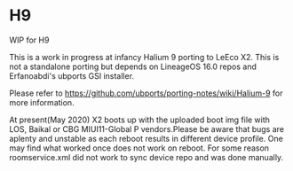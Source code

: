 # H9
WIP for H9

This is a work in progress at infancy Halium 9 porting to LeEco X2. This is not a standalone porting but depends on 
LineageOS 16.0 repos and Erfanoabdi's ubports GSI installer.

Please refer to https://github.com/ubports/porting-notes/wiki/Halium-9 for more information.

At present(May 2020) X2 boots up with the uploaded boot img file with LOS, Baikal or CBG MIUI11-Global P vendors.Please be 
aware that bugs are aplenty and unstable as each reboot results in different device profile. One may find what worked once
does not work on reboot.
For some reason roomservice.xml did not work to sync device repo and was done manually.

